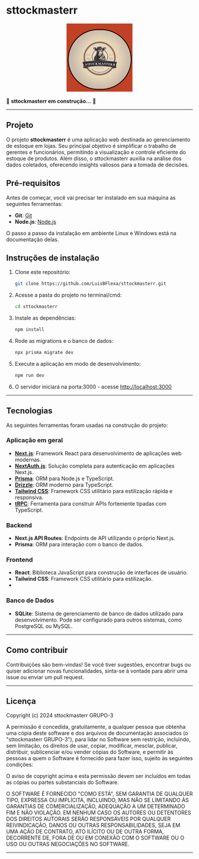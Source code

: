
# sttockmasterr

<p align="center">
  <img src="./public/images/stockLogo.png" alt="Logo" />
</p>

🚧 **sttockmasterr em construção...** 🚧

---

## Projeto

O projeto **sttockmasterr** é uma aplicação web destinada ao gerenciamento de estoque em lojas. Seu principal objetivo é simplificar o trabalho de gerentes e funcionários, permitindo a visualização e controle eficiente do estoque de produtos. Além disso, o sttockmasterr auxilia na análise dos dados coletados, oferecendo insights valiosos para a tomada de decisões.

## Pré-requisitos

Antes de começar, você vai precisar ter instalado em sua máquina as seguintes ferramentas:

- **Git**: [Git](https://git-scm.com)
- **Node.js**: [Node.js](https://nodejs.org)

O passo a passo da instalação em ambiente Linux e Windows está na documentação delas.

## Instruções de instalação

1. Clone este repositório:

    ```bash
    git clone https://github.com/LuisBFlexa/sttockmasterr.git
    ```

2. Acesse a pasta do projeto no terminal/cmd:

    ```bash
    cd sttockmasterr
    ```

3. Instale as dependências:

    ```bash
    npm install
    ```

4. Rode as migrations e o banco de dados:

    ```bash
    npx prisma migrate dev
    ```

5. Execute a aplicação em modo de desenvolvimento:

    ```bash
    npm run dev
    ```

6. O servidor iniciará na porta:3000 - acesse [http://localhost:3000](http://localhost:3000)

---

## Tecnologias

As seguintes ferramentas foram usadas na construção do projeto:

### Aplicação em geral

- **[Next.js](https://nextjs.org)**: Framework React para desenvolvimento de aplicações web modernas.
- **[NextAuth.js](https://next-auth.js.org)**: Solução completa para autenticação em aplicações Next.js.
- **[Prisma](https://prisma.io)**: ORM para Node.js e TypeScript.
- **[Drizzle](https://orm.drizzle.team)**: ORM moderno para TypeScript.
- **[Tailwind CSS](https://tailwindcss.com)**: Framework CSS utilitário para estilização rápida e responsiva.
- **[tRPC](https://trpc.io)**: Ferramenta para construir APIs fortemente tipadas com TypeScript.

### Backend

- **Next.js API Routes**: Endpoints de API utilizando o próprio Next.js.
- **Prisma**: ORM para interação com o banco de dados.

### Frontend

- **React**: Biblioteca JavaScript para construção de interfaces de usuário.
- **Tailwind CSS**: Framework CSS utilitário para estilização.
- 

### Banco de Dados

- **SQLite**: Sistema de gerenciamento de banco de dados utilizado para desenvolvimento. Pode ser configurado para outros sistemas, como PostgreSQL ou MySQL.

---

## Como contribuir

Contribuições são bem-vindas! Se você tiver sugestões, encontrar bugs ou quiser adicionar novas funcionalidades, sinta-se à vontade para abrir uma issue ou enviar um pull request.

---

## Licença

Copyright (c) 2024 sttockmasterr GRUPO-3

A permissão é concedida, gratuitamente, a qualquer pessoa que obtenha uma cópia deste software e dos arquivos de documentação associados (o "sttockmasterr GRUPO-3"), para lidar no Software sem restrição, incluindo, sem limitação, os direitos de usar, copiar, modificar, mesclar, publicar, distribuir, sublicenciar e/ou vender cópias do Software, e permitir às pessoas a quem o Software é fornecido para fazer isso, sujeito às seguintes condições:

O aviso de copyright acima e esta permissão devem ser incluídos em todas as cópias ou partes substanciais do Software.

O SOFTWARE É FORNECIDO "COMO ESTÁ", SEM GARANTIA DE QUALQUER TIPO, EXPRESSA OU IMPLÍCITA, INCLUINDO, MAS NÃO SE LIMITANDO ÀS GARANTIAS DE COMERCIALIZAÇÃO, ADEQUAÇÃO A UM DETERMINADO FIM E NÃO VIOLAÇÃO. EM NENHUM CASO OS AUTORES OU DETENTORES DOS DIREITOS AUTORAIS SERÃO RESPONSÁVEIS POR QUALQUER REIVINDICAÇÃO, DANOS OU OUTRAS RESPONSABILIDADES, SEJA EM UMA AÇÃO DE CONTRATO, ATO ILÍCITO OU DE OUTRA FORMA, DECORRENTE DE, FORA DE OU EM CONEXÃO COM O SOFTWARE OU O USO OU OUTRAS NEGOCIAÇÕES NO SOFTWARE.

---


